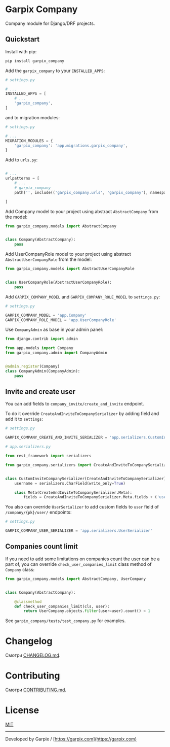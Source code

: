 # Garpix Company

Company module for Django/DRF projects.


## Quickstart

Install with pip:

```bash
pip install garpix_company
```

Add the `garpix_company` to your `INSTALLED_APPS`:

```python
# settings.py

# ...
INSTALLED_APPS = [
    # ...
    'garpix_company',
]
```

and to migration modules:

```python
# settings.py

# ...
MIGRATION_MODULES = {
    'garpix_company': 'app.migrations.garpix_company',
}
```

Add to `urls.py`:

```python

# ...
urlpatterns = [
    # ...
    # garpix_company
    path('', include(('garpix_company.urls', 'garpix_company'), namespace='garpix_company')),

]
```

Add Company model to your project using abstract `AbstractCompany` from the model:
```python
from garpix_company.models import AbstractCompany


class Company(AbstractCompany):
    pass

```

Add UserCompanyRole model to your project using abstract `AbstractUserCompanyRole` from the model:
```python
from garpix_company.models import AbstractUserCompanyRole


class UserCompanyRole(AbstractUserCompanyRole):
    pass


```

Add `GARPIX_COMPANY_MODEL` and `GARPIX_COMPANY_ROLE_MODEL` to `settings.py`:

```python
# settings.py

GARPIX_COMPANY_MODEL = 'app.Company'
GARPIX_COMPANY_ROLE_MODEL = 'app.UserCompanyRole'

```

Use `CompanyAdmin` as base in your admin panel:
```python
from django.contrib import admin

from app.models import Company
from garpix_company.admin import CompanyAdmin


@admin.register(Company)
class CompanyAdmin(CompanyAdmin):
    pass

```

## Invite and create user

You can add fields to `company_invite/create_and_invite` endpoint.  

To do it override `CreateAndInviteToCompanySerializer` by adding field and add it to `settings`:

```python
# settings.py

GARPIX_COMPANY_CREATE_AND_INVITE_SERIALIZER = 'app.serializers.CustomInviteCompanySerializer'

```

```python
# app.serializers.py

from rest_framework import serializers

from garpix_company.serializers import CreateAndInviteToCompanySerializer


class CustomInviteCompanySerializer(CreateAndInviteToCompanySerializer):
    username = serializers.CharField(write_only=True)

    class Meta(CreateAndInviteToCompanySerializer.Meta):
        fields = CreateAndInviteToCompanySerializer.Meta.fields + ('username',)


```

You also can override `UserSerializer` to add custom fields to `user` field of `/company/{pk}/user/` endpoints:

```python
# settings.py

GARPIX_COMPANY_USER_SERIALIZER = 'app.serializers.UserSerializer'

```

## Companies count limit

If you need to add some limitations on companies count the user can be a part of, you can override `check_user_companies_limit` class method of `Company` class:

```python
from garpix_company.models import AbstractCompany, UserCompany


class Company(AbstractCompany):

    @classmethod
    def check_user_companies_limit(cls, user):
        return UserCompany.objects.filter(user=user).count() < 1

```


See `garpix_company/tests/test_company.py` for examples.


# Changelog

Смотри [CHANGELOG.md](backend/garpix_company/CHANGELOG.md).

# Contributing

Смотри [CONTRIBUTING.md](backend/garpix_company/CONTRIBUTING.md).

# License

[MIT](LICENSE)

---

Developed by Garpix / [https://garpix.com](https://garpix.com)